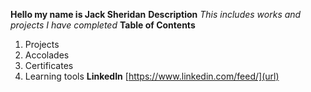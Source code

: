 **Hello my name is Jack Sheridan**
**Description**
*This includes works and projects I have completed*
**Table of Contents**
1. Projects
2. Accolades
3. Certificates
4. Learning tools
**LinkedIn**
[https://www.linkedin.com/feed/](url)

